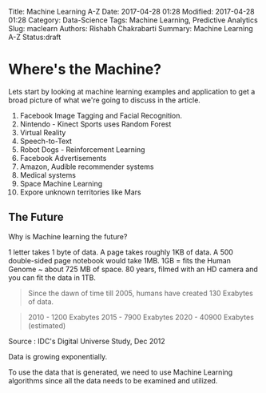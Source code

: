 Title: Machine Learning A-Z
Date: 2017-04-28 01:28
Modified: 2017-04-28 01:28
Category: Data-Science
Tags: Machine Learning, Predictive Analytics
Slug: maclearn
Authors: Rishabh Chakrabarti
Summary: Machine Learning A-Z
Status:draft

# Where's the Machine?

Lets start by looking at machine learning examples and application to get a broad picture of what we're going to discuss in the article.

1. Facebook Image Tagging and Facial Recognition.
2. Nintendo - Kinect Sports uses Random Forest
3. Virtual Reality
4. Speech-to-Text
5. Robot Dogs - Reinforcement Learning
6. Facebook Advertisements
7. Amazon, Audible recommender systems
8. Medical systems
9. Space Machine Learning
10. Expore unknown territories like Mars

## The Future

Why is Machine learning the future?

1 letter takes 1 byte of data. A page takes roughly 1KB of data. A 500 double-sided page notebook would take 1MB.
1GB = fits the Human Genome ~ about 725 MB of space.
80 years, filmed with an HD camera and you can fit the data in 1TB.

> Since the dawn of time till 2005, humans have created 130 Exabytes of data.

> 2010 - 1200 Exabytes
> 2015 - 7900 Exabytes
> 2020 - 40900 Exabytes (estimated)

Source : IDC's Digital Universe Study, Dec 2012

Data is growing exponentially.

To use the data that is generated, we need to use Machine Learning algorithms since all the data needs to be examined and utilized.    
